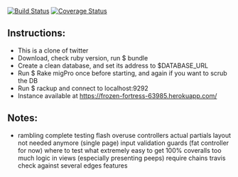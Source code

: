 [![Build Status](https://travis-ci.org/lorenzoturrino/chitter-challenge.svg?branch=master)](https://travis-ci.org/lorenzoturrino/chitter-challenge)
[![Coverage Status](https://coveralls.io/repos/github/lorenzoturrino/chitter-challenge/badge.svg?branch=master)](https://coveralls.io/github/lorenzoturrino/chitter-challenge?branch=master)

Instructions:
------
* This is a clone of twitter
* Download, check ruby version, run $ bundle
* Create a clean database, and set its address to $DATABASE_URL
* Run $ Rake migPro once before starting, and again if you want to scrub the DB
* Run $ rackup and connect to localhost:9292
* Instance available at https://frozen-fortress-63985.herokuapp.com/


Notes:
------
* rambling
complete testing
flash overuse
controllers
actual partials
layout not needed anymore (single page)
input validation
guards (fat controller for now)
where to test what
extremely easy to get 100% coveralls
too much logic in views (especially presenting peeps)
require chains
travis
check against several edges
features
